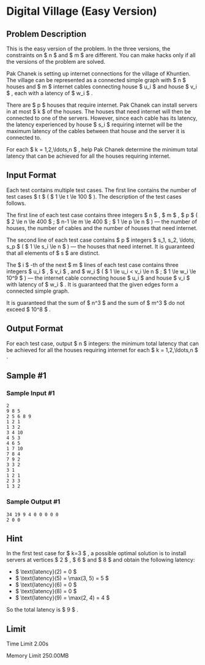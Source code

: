 # Digital Village (Easy Version)

## Problem Description

This is the easy version of the problem. In the three versions, the constraints on $ n $ and $ m $ are different. You can make hacks only if all the versions of the problem are solved.

Pak Chanek is setting up internet connections for the village of Khuntien. The village can be represented as a connected simple graph with $ n $ houses and $ m $ internet cables connecting house $ u_i $ and house $ v_i $ , each with a latency of $ w_i $ .

There are $ p $ houses that require internet. Pak Chanek can install servers in at most $ k $ of the houses. The houses that need internet will then be connected to one of the servers. However, since each cable has its latency, the latency experienced by house $ s_i $ requiring internet will be the maximum latency of the cables between that house and the server it is connected to.

For each $ k = 1,2,\ldots,n $ , help Pak Chanek determine the minimum total latency that can be achieved for all the houses requiring internet.

## Input Format

Each test contains multiple test cases. The first line contains the number of test cases $ t $ ( $ 1 \le t \le 100 $ ). The description of the test cases follows.

The first line of each test case contains three integers $ n $ , $ m $ , $ p $ ( $ 2 \le n \le 400 $ ; $ n-1 \le m \le 400 $ ; $ 1 \le p \le n $ ) — the number of houses, the number of cables and the number of houses that need internet.

The second line of each test case contains $ p $ integers $ s_1, s_2, \ldots, s_p $ ( $ 1 \le s_i \le n $ ) — the houses that need internet. It is guaranteed that all elements of $ s $ are distinct.

The $ i $ -th of the next $ m $ lines of each test case contains three integers $ u_i $ , $ v_i $ , and $ w_i $ ( $ 1 \le u_i < v_i \le n $ ; $ 1 \le w_i \le 10^9 $ ) — the internet cable connecting house $ u_i $ and house $ v_i $ with latency of $ w_i $ . It is guaranteed that the given edges form a connected simple graph.

It is guaranteed that the sum of $ n^3 $ and the sum of $ m^3 $ do not exceed $ 10^8 $ .

## Output Format

For each test case, output $ n $ integers: the minimum total latency that can be achieved for all the houses requiring internet for each $ k = 1,2,\ldots,n $ .

## Sample #1

### Sample Input #1

```
2
9 8 5
2 5 6 8 9
1 2 1
1 3 2
3 4 10
4 5 3
4 6 5
1 7 10
7 8 4
7 9 2
3 3 2
3 1
1 2 1
2 3 3
1 3 2
```

### Sample Output #1

```
34 19 9 4 0 0 0 0 0
2 0 0
```

## Hint

In the first test case for $ k=3 $ , a possible optimal solution is to install servers at vertices $ 2 $ , $ 6 $ and $ 8 $ and obtain the following latency:

- $ \text{latency}(2) = 0 $
- $ \text{latency}(5) = \max(3, 5) = 5 $
- $ \text{latency}(6) = 0 $
- $ \text{latency}(8) = 0 $
- $ \text{latency}(9) = \max(2, 4) = 4 $

So the total latency is $ 9 $ .

## Limit



Time Limit
2.00s

Memory Limit
250.00MB